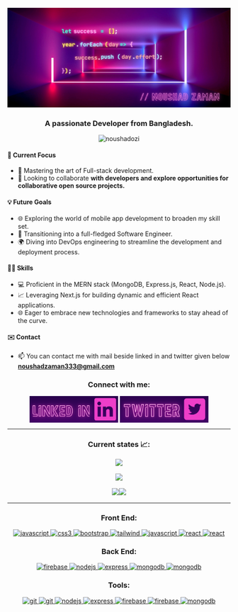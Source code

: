 ![Hard work is beautiful!](/assets/AWESOME%20(1).png "quote")<h3 align="center">A passionate Developer from Bangladesh.</h3>

<p align="center"> <img src="https://komarev.com/ghpvc/?username=noushadozi&label=Profile%20views&color=0e75b6&style=flat" alt="noushadozi" /> </p>



#### 🚀 Current Focus
- 🔧 Mastering the art of Full-stack development.
- 👯 Looking to collaborate **with developers and explore opportunities for collaborative open source projects.**

#### 💡 Future Goals
- 🌐 Exploring the world of mobile app development to broaden my skill set.
- 🚀 Transitioning into a full-fledged Software Engineer.
- 🌍 Diving into DevOps engineering to streamline the development and deployment process.

#### 👨‍💻 Skills
- 💻 Proficient in the MERN stack (MongoDB, Express.js, React, Node.js).
- 📈 Leveraging Next.js for building dynamic and efficient React applications.
- 🌐 Eager to embrace new technologies and frameworks to stay ahead of the curve.

#### ✉️ Contact

- 📫 You can contact me with mail beside linked in and twitter given below **noushadzaman333@gmail.com**

<h3 align="center">Connect with me:</h3>
<p align="center">
<a href="https://linkedin.com/in/noushad-zaman" target="blank"><img align="center" src="./assets/Purple Neon Club Greeting Card.png" alt="noushad-zaman" width="200" height="60px" /></a>
<a href="https://twitter.com/noushad_ozi" target="blank"><img align="center" src="./assets/Purple Neon Club Greeting Card (2).png" alt="noushad-zaman" width="200" height="60px" /></a>
</p>

<hr>
<h3 align="center">Current states 📈:</h3>
<p align="center" href="https://git.io/streak-stats"><img src="https://api.githubtrends.io/user/svg/noushadzaman/langs?time_range=one_year&theme=synthwaves"  /></p>

<p align="center" href="https://git.io/streak-stats"><img src="https://github-readme-streak-stats.herokuapp.com?user=noushadzaman&theme=midnight-purple&hide_border=true" /></p>

<p align="center"><img src="http://github-profile-summary-cards.vercel.app/api/cards/repos-per-language?username=noushadzaman&theme=midnight_purple" /><img src="http://github-profile-summary-cards.vercel.app/api/cards/stats?username=noushadzaman&theme=midnight_purple"  /></p>

<hr>
<h3 align="center">Front End:</h3>
<p align="center">
<a href="https://www.w3.org/html/" target="_blank" rel="noreferrer">
  <img src="https://i.ibb.co/r6pbHvQ/HTML.png" alt="javascript" width="40" height="40"/>
</a>
<a href="https://www.w3schools.com/css/" target="_blank" rel="noreferrer"> <img src="https://i.ibb.co/BrT0PtL/CSS.png" alt="css3" width="40" height="40"/> </a>
<a href="https://getbootstrap.com" target="_blank" rel="noreferrer"> <img src="https://i.ibb.co/rwWn3Vq/Bootstrap.png" alt="bootstrap" width="40" height="40"/> </a>
<a href="https://tailwindcss.com/" target="_blank" rel="noreferrer"> <img src="https://i.ibb.co/HhgTYKD/Tailwind-CSS-Dark.png" alt="tailwind" width="40" height="40"/> </a>
<a href="https://developer.mozilla.org/en-US/docs/Web/JavaScript" target="_blank" rel="noreferrer"> <img src="https://i.ibb.co/MNx9D6S/Java-Script.png" alt="javascript" width="40" height="40"/> </a>
<a href="https://reactjs.org/" target="_blank" rel="noreferrer"> <img src="https://i.ibb.co/wrB69hH/React-Dark.png" alt="react" width="40" height="40"/> </a>
<a href="https://mui.com/material-ui/" target="_blank" rel="noreferrer"> <img src="https://i.ibb.co/LdSJ0dL/Material-UI-Dark.png" alt="react" width="40" height="40"/> </a>
</p>

<h3 align="center">Back End:</h3>
<p align="center">
<a href="https://firebase.google.com/" target="_blank" rel="noreferrer"> <img src="https://i.ibb.co/C2Sjrzt/Firebase-Dark.png" alt="firebase" width="40" height="40"/> </a>
<a href="https://nodejs.org" target="_blank" rel="noreferrer"> <img src="https://i.ibb.co/qnmTw8g/Node-JS-Dark.png" alt="nodejs" width="40" height="40"/> </a>
<a href="https://expressjs.com" target="_blank" rel="noreferrer"> <img src="https://i.ibb.co/wz71ktp/Express-JS-Dark.png" alt="express" width="40" height="40"/> </a>
<a href="https://www.mongodb.com/" target="_blank" rel="noreferrer"> <img src="https://i.ibb.co/JqM78kq/MongoDB.png" alt="mongodb" width="40" height="40"/> </a>
<a href="https://jwt.io/" target="_blank" rel="noreferrer"> <img src="https://i.ibb.co/dP8x6k0/Blue-Purple-Simple-Clean-Start-And-Finish-Marathon-Sign-Banner-1.png" alt="mongodb" width="40" height="40"/> </a>

</p>

<h3 align="center">Tools:</h3>
<p align="center">
<a href="" target="_blank" rel="noreferrer"> <img src="https://i.ibb.co/JQ03619/VSCode-Dark.png" alt="git" width="40" height="40"/> </a>
<a href="https://vitejs.dev/" target="_blank" rel="noreferrer"> <img src="https://i.ibb.co/sPFDCcq/Vite-Dark.png" alt="git" width="40" height="40"/> </a>
<a href="https://git-scm.com/" target="_blank" rel="noreferrer"><img src="https://i.ibb.co/JqGYBCn/Git.png" alt="nodejs" width="40" height="40"/> </a><a href="https://github.com/Noushadozi" target="_blank" rel="noreferrer"> <img src="https://i.ibb.co/nQZPLmf/Github-Dark.png" alt="express" width="40" height="40"/> </a>
<a href="https://www.npmjs.com/" target="_blank" rel="noreferrer"> <img src="https://i.ibb.co/djXLvNk/Blue-Purple-Simple-Clean-Start-And-Finish-Marathon-Sign-Banner.png" alt="firebase" width="40" height="40"/> </a>
<a href="https://vercel.com/" target="_blank" rel="noreferrer"> <img src="https://i.ibb.co/9n6bgfY/Vercel-Dark.png" alt="firebase" width="40" height="40"/> </a>
<a href="https://app.netlify.com/" target="_blank" rel="noreferrer"> <img src="https://i.ibb.co/3BgqWxF/Netlify-Dark.png" alt="mongodb" width="40" height="40"/> </a>
</p>
